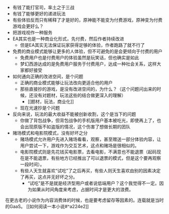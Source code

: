 - 有钱了能打官司，率土之于三战
- 有钱了能够更好的递进玩法
- 有些体验反而只有稀释了才是好的，原神能不能变为付费游戏，原神变为付费游戏会更好么？
- 把游戏视作一种服务
- EA其实也是一种商业化形式，先付费，然后作者持续改进
	- 但是EA其实无法保证玩家获得足够的体验，作者跑路了就不行了
- 免费的商业模式能够让更多的人体验，但不可避免的是会更倾向于付费的用户
	- 免费用户也是付费用户的体验虽然是玩笑话，但也确实是如此
	- 梦幻西游达成的是免费用户服务于付费用户，达成一种社会关系，这样大家都好接受
- 如何通向正确的改进空间，是个问题
	- 正确的商业模式能够让玩法改向更适合他的用户
	- 那些直接抄的游戏，是没有改进空间的，为什么？（这个问题问出来的时候，还没有对题材，玩法这些的结合做更深入的理解）
		- [[题材，玩法，商业化]]
	- 现在光速抄是个问题
- 反向来说，玩法的最大收益不能被创新收割，这个是当下的问题
	- 你做了背包战争，但背包战争的手机版用户基本被吃光，即使再上了，也会出现原版不如盗版的情况，这个伤害了想做长期的团队
- 赌场模式和电影院模式，没有好坏之分
	- 赌场模式允许用户先进入赌场看看，观察，甚至赠送一部分体验内容，让用户尝试一下，游戏作为交互艺术，这点和赌场是很相似的。
	- 电影院模式则是先花钱买电影票，去看电影，不满意也不能退票（起码现在是不能退票，有些地方已经推出了可以退票的模式，但是这个要再观察一段时间）。
	- 有些人天生就喜欢“试吃”了之后再买，有些人则天生喜欢由别的因素决定了再买，这点并无好坏之分。
		- “试吃”是不是就是经济型用户或者说低端用户？这个我觉得不一定。因为如果从时间角度来考虑，占据时间才是更大的浪费。


在更古老的小说作为内容消费体的时候，也是要考虑留存等因素的。连载就是当时的GaaS。
[[如何阅读一本小说#^a224e2]]
